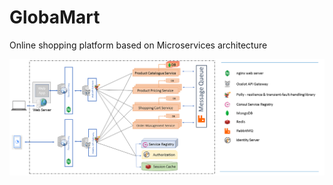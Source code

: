 # GlobaMart
Online shopping platform based on Microservices architecture

![Architecture](/images/Microservices.png)
